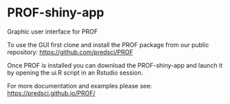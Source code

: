 # PROF-shiny-app
 Graphic user interface for PROF
 
 To use the GUI first clone and install the PROF package from our public repository: https://github.com/predsci/PROF
 
 Once PROF is installed you can download the PROF-shiny-app and launch it by opening the ui.R script in an Rstudio session.
 
 For more documentation and examples please see: https://predsci.github.io/PROF/
 
 
 
 
